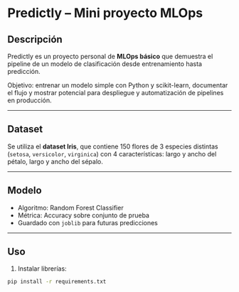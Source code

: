 # Predictly – Mini proyecto MLOps

## Descripción
Predictly es un proyecto personal de **MLOps básico** que demuestra el pipeline de un modelo de clasificación desde entrenamiento hasta predicción.  

Objetivo: entrenar un modelo simple con Python y scikit-learn, documentar el flujo y mostrar potencial para despliegue y automatización de pipelines en producción.

---

## Dataset
Se utiliza el **dataset Iris**, que contiene 150 flores de 3 especies distintas (`setosa`, `versicolor`, `virginica`) con 4 características: largo y ancho del pétalo, largo y ancho del sépalo.

---

## Modelo
- Algoritmo: Random Forest Classifier
- Métrica: Accuracy sobre conjunto de prueba
- Guardado con `joblib` para futuras predicciones

---

## Uso
1. Instalar librerías:
```bash
pip install -r requirements.txt

